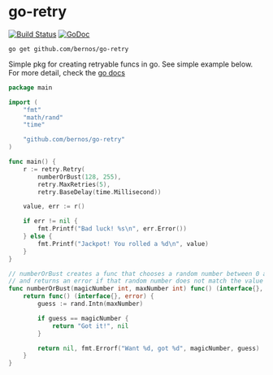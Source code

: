 # go-retry

[![Build Status](https://travis-ci.org/bernos/go-retry.svg)](https://travis-ci.org/bernos/go-retry)&nbsp;[![GoDoc](https://godoc.org/github.com/bernos/go-retry?status.svg)](https://godoc.org/github.com/bernos/go-retry)

`go get github.com/bernos/go-retry`

Simple pkg for creating retryable funcs in go. See simple example below. For more detail, check the [go docs](https://godoc.org/github.com/bernos/go-retry)

```go
package main

import (
	"fmt"
	"math/rand"
	"time"

	"github.com/bernos/go-retry"
)

func main() {
	r := retry.Retry(
		numberOrBust(128, 255),
		retry.MaxRetries(5),
		retry.BaseDelay(time.Millisecond))

	value, err := r()

	if err != nil {
		fmt.Printf("Bad luck! %s\n", err.Error())
	} else {
		fmt.Printf("Jackpot! You rolled a %d\n", value)
	}
}

// numberOrBust creates a func that chooses a random number between 0 and maxNumber
// and returns an error if that random number does not match the value of magicNumber
func numberOrBust(magicNumber int, maxNumber int) func() (interface{}, error) {
	return func() (interface{}, error) {
		guess := rand.Intn(maxNumber)

		if guess == magicNumber {
			return "Got it!", nil
		}

		return nil, fmt.Errorf("Want %d, got %d", magicNumber, guess)
	}
}
```
